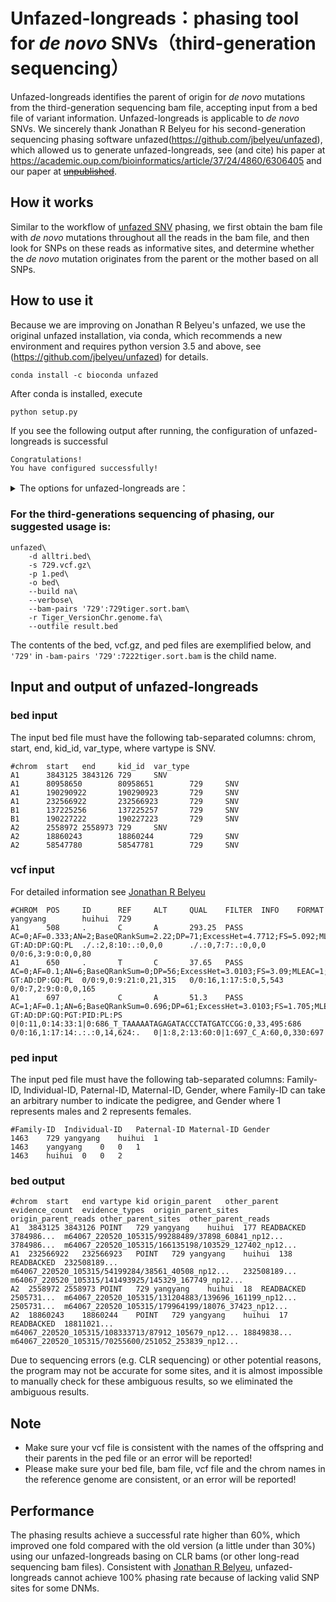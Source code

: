 # Unfazed-longreads：phasing tool for *de novo* SNVs（third-generation sequencing）

Unfazed-longreads identifies the parent of origin for *de novo* mutations from the third-generation sequencing bam file, accepting input from a bed file of variant information. Unfazed-longreads is applicable to *de novo* SNVs. We sincerely thank Jonathan R Belyeu for his second-generation sequencing phasing software unfazed(https://github.com/jbelyeu/unfazed), which allowed us to generate unfazed-longreads, see (and cite) his paper at https://academic.oup.com/bioinformatics/article/37/24/4860/6306405 and our paper at [~~unpublished~~]( https://github.com/tachengtatangi/unfazed-longreads 'When will it be published?').

## How it works

Similar to the workflow of [unfazed SNV](https://github.com/jbelyeu/unfazed#extended-read-backed-phasing-snvindeldeldupinv) phasing, we first obtain the bam file with *de novo* mutations throughout all the reads in the bam file, and then look for SNPs on these reads as informative sites, and determine whether the *de novo* mutation originates from the parent or the mother based on all SNPs.

## How to use it

Because we are improving on Jonathan R Belyeu's unfazed, we use the original unfazed installation, via conda, which recommends a new environment and requires python version 3.5 and above, see (https://github.com/jbelyeu/unfazed) for details.

```shell
conda install -c bioconda unfazed
```

After conda is installed, execute

```shell
python setup.py
```

If you see the following output after running, the configuration of unfazed-longreads is successful

```
Congratulations!
You have configured successfully!
```

<details>
    <summary>The options for unfazed-longreads are：</summary>
    <pre><code>
        UNFAZED v1.0.2
usage: unfazed [-h] [-v] -d DNMS -s SITES -p PED [-b BAM_DIR]
               [--bam-pairs [BAM_PAIRS [BAM_PAIRS ...]]] [-t THREADS]
               [-o {vcf,bed}] [--include-ambiguous] [--verbose]
               [--outfile OUTFILE] [-r REFERENCE] -g {37,38,na}
               [--no-extended] [--multiread-proc-min MULTIREAD_PROC_MIN] [-q]
               [--min-gt-qual MIN_GT_QUAL] [--min-depth MIN_DEPTH]
               [--ab-homref AB_HOMREF] [--ab-homalt AB_HOMALT]
               [--ab-het AB_HET] [--evidence-min-ratio EVIDENCE_MIN_RATIO]
               [--search-dist SEARCH_DIST]
               [--insert-size-max-sample INSERT_SIZE_MAX_SAMPLE]
               [--min-map-qual MIN_MAP_QUAL] [--stdevs STDEVS]
               [--readlen READLEN] [--split-error-margin SPLIT_ERROR_MARGIN]
               [--max-reads MAX_READS]
        optional arguments:
  -h, --help            show this help message and exit
  -v, --version         Installed version (1.0.2)
  -d DNMS, --dnms DNMS  valid VCF OR BED file of the DNMs of interest> If BED,
                        must contain chrom, start, end, kid_id, var_type
                        columns (default: None)
  -s SITES, --sites SITES
                        sorted/bgzipped/indexed VCF/BCF file of SNVs to
                        identify informative sites. Must contain each kid and
                        both parents (default: None)
  -p PED, --ped PED     ped file including the kid and both parent IDs
                        (default: None)
  -b BAM_DIR, --bam-dir BAM_DIR
                        directory where bam/cram files (named {sample_id}.bam
                        or {sample_id}.cram) are stored for offspring. If not
                        included, --bam-pairs must be set (default: None)
  --bam-pairs [BAM_PAIRS [BAM_PAIRS ...]]
                        space-delimited list of pairs in the format
                        {sample_id}:{bam_path} where {sample_id} matches an
                        offspring id from the dnm file. Can be used with
                        --bam-dir arg, must be used in its absence (default:
                        None)
  -t THREADS, --threads THREADS
                        number of threads to use (default: 2)
  -o {bed}, --output-type {bed}
                        choose output type. If --dnms is not a VCF/BCF, output
                        must be to BED format. Defaults to match --dnms input
                        file (default: None)
  --include-ambiguous   include ambiguous phasing results (default: False)
  --verbose             print verbose output including sites and reads used
                        for phasing. Only applies to BED output (default:
                        False)
  --outfile OUTFILE     name for output file. Defaults to stdout (default:
                        /dev/stdout)
  -r REFERENCE, --reference REFERENCE
                        reference fasta file (required for crams) (default:
                        None)
  -g {37,38,na}, --build {37,38,na}
                        human genome build, used to determine sex chromosome
                        pseudoautosomal regions. If `na` option is chosen, sex
                        chromosomes will not be auto-phased. HG19/GRCh37
                        interchangeable (default: None)
  --no-extended         do not perform extended read-based phasing (default
                        True) (default: False)
  --multiread-proc-min MULTIREAD_PROC_MIN
                        min number of variants required to perform multiple
                        parallel reads of the sites file (default: 1000)
  -q, --quiet           no logging of variant processing data (default: False)
  --min-gt-qual MIN_GT_QUAL
                        min genotype and base quality for informative sites
                        (default: 20)
  --min-depth MIN_DEPTH
                        min coverage for informative sites (default: 10)
  --ab-homref AB_HOMREF
                        allele balance range for homozygous reference
                        informative sites (default: 0.0:0.2)
  --ab-homalt AB_HOMALT
                        allele balance range for homozygous alternate
                        informative sites (default: 0.8:1.0)
  --ab-het AB_HET       allele balance range for heterozygous informative
                        sites (default: 0.2:0.8)
  --evidence-min-ratio EVIDENCE_MIN_RATIO
                        minimum ratio of evidence for a parent to provide an
                        unambiguous call. Default 10:1 (default: 1)
  --search-dist SEARCH_DIST
                        maximum search distance from variant for informative
                        sites (in bases) (default: 30000)
  --insert-size-max-sample INSERT_SIZE_MAX_SAMPLE
                        maximum number of read inserts to sample in order to
                        estimate concordant read insert size (default:
                        1000000)
  --min-map-qual MIN_MAP_QUAL
                        minimum map quality for reads (default: 1)
  --stdevs STDEVS       number of standard deviations from the mean insert
                        length to define a discordant read (default: 3)
  --readlen READLEN     expected length of input reads (default: 15000)
  --split-error-margin SPLIT_ERROR_MARGIN
                        margin of error for the location of split read
                        clipping in bases (default: 5)
  --max-reads MAX_READS
                        maximum number of reads to collect for phasing a
                        single variant (default: 100)
                        </code></pre>
</details>

### For the third-generations sequencing of phasing, our suggested usage is:

```shell
unfazed\
    -d alltri.bed\
    -s 729.vcf.gz\
    -p 1.ped\
    -o bed\
    --build na\
    --verbose\
    --bam-pairs '729':729tiger.sort.bam\
    -r Tiger_VersionChr.genome.fa\
    --outfile result.bed
```

The contents of the bed, vcf.gz, and ped files are exemplified below, and `'729'` in `-bam-pairs '729':7222tiger.sort.bam` is the child name.

## Input and output of unfazed-longreads

### bed input

The input bed file must have the following tab-separated columns: chrom, start, end, kid_id, var_type, where vartype is SNV.

```
#chrom  start   end     kid_id  var_type
A1      3843125 3843126 729     SNV
A1      80958650        80958651        729     SNV
A1      190290922       190290923       729     SNV
A1      232566922       232566923       729     SNV
B1      137225256       137225257       729     SNV
B1      190227222       190227223       729     SNV
A2      2558972 2558973 729     SNV
A2      18860243        18860244        729     SNV
A2      58547780        58547781        729     SNV
```

### vcf input

For detailed information see [Jonathan R Belyeu](https://github.com/jbelyeu/unfazed#vcf-annotations 'vcf')

```
#CHROM  POS     ID      REF     ALT     QUAL    FILTER  INFO    FORMAT  yangyang        huihui  729
A1      508     .       C       A       293.25  PASS    AC=0;AF=0.333;AN=2;BaseQRankSum=2.22;DP=71;ExcessHet=4.7712;FS=5.092;MLEAC=3;MLEAF=0.5;MQ=41.25;MQRankSum=0.674;QD=8.15;ReadPosRankSum=3.65;SOR=1.776   GT:AD:DP:GQ:PL  ./.:2,8:10:.:0,0,0      ./.:0,7:7:.:0,0,0       0/0:6,3:9:0:0,0,80
A1      650     .       T       C       37.65   PASS    AC=0;AF=0.1;AN=6;BaseQRankSum=0;DP=56;ExcessHet=3.0103;FS=3.09;MLEAC=1;MLEAF=0.1;MQ=56.43;MQRankSum=-2.838;QD=3.42;ReadPosRankSum=-0.068;SOR=2.494      GT:AD:DP:GQ:PL  0/0:9,0:9:21:0,21,315   0/0:16,1:17:5:0,5,543   0/0:7,2:9:0:0,0,165
A1      697     .       C       A       51.3    PASS    AC=1;AF=0.1;AN=6;BaseQRankSum=0.696;DP=61;ExcessHet=3.0103;FS=1.705;MLEAC=1;MLEAF=0.1;MQ=57.82;MQRankSum=-1.521;QD=5.13;ReadPosRankSum=1.07;SOR=0.321   GT:AD:DP:GQ:PGT:PID:PL:PS       0|0:11,0:14:33:1|0:686_T_TAAAAATAGAGATACCCTATGATCCGG:0,33,495:686       0/0:16,1:17:14:.:.:0,14,624:.   0|1:8,2:13:60:0|1:697_C_A:60,0,330:697
```

### ped input

The input ped file must have the following tab-separated columns: Family-ID, Individual-ID, Paternal-ID, Maternal-ID, Gender, where Family-ID can take an arbitrary number to indicate the pedigree, and Gender where 1 represents males and 2 represents females.

```
#Family-ID	Individual-ID	Paternal-ID	Maternal-ID	Gender
1463	729	yangyang	huihui	1
1463	yangyang	0	0	1
1463	huihui	0	0	2
```

### bed output

```
#chrom	start	end	vartype	kid	origin_parent	other_parent	evidence_count	evidence_types	origin_parent_sites	origin_parent_reads	other_parent_sites	other_parent_reads
A1	3843125	3843126	POINT	729	yangyang	huihui	177	READBACKED	3784986...	m64067_220520_105315/99288489/37898_60841_np12...	3784986...	m64067_220520_105315/166135198/103529_127402_np12...
A1	232566922	232566923	POINT	729	yangyang	huihui	138	READBACKED	232508189...	m64067_220520_105315/54199284/38561_40508_np12...	232508189...	m64067_220520_105315/141493925/145329_167749_np12...
A2	2558972	2558973	POINT	729	yangyang	huihui	18	READBACKED	2505731...	m64067_220520_105315/131204883/139696_161199_np12...	2505731...	m64067_220520_105315/179964199/18076_37423_np12...
A2	18860243	18860244	POINT	729	yangyang	huihui	17	READBACKED	18811021...	m64067_220520_105315/108333713/87912_105679_np12...	18849838...	m64067_220520_105315/70255600/251052_253839_np12...
```

Due to sequencing errors (e.g. CLR sequencing) or other potential reasons, the program may not be accurate for some sites, and it is almost impossible to manually check for these ambiguous results, so we eliminated the ambiguous results.

## Note

- Make sure your vcf file is consistent with the names of the offspring and their parents in the ped file or an error will be reported!
- Please make sure your bed file, bam file, vcf file and the chrom names in the reference genome are consistent, or an error will be reported!

## Performance

The phasing  results achieve a successful rate higher than 60%, which improved one fold compared with the old version (a little under than 30%) using our unfazed-longreads basing on CLR bams (or other long-read sequencing bam files).  Consistent with [Jonathan R Belyeu](https://github.com/jbelyeu/unfazed 'unfazed'), unfazed-longreads cannot achieve 100% phasing rate  because of  lacking valid SNP sites for some DNMs.
